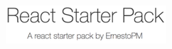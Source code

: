 <h1 align="center">
	<br>
	<br>
	<img width="360" src="https://github.com/ernesto-pm/React-Starter-Pack/blob/master/client/dist/img/splash.png" alt="starter image">
	<br>
	<br>
	<br>
</h1>

